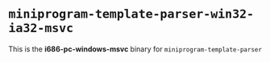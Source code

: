 # `miniprogram-template-parser-win32-ia32-msvc`

This is the **i686-pc-windows-msvc** binary for `miniprogram-template-parser`
